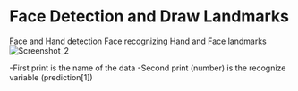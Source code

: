 # Face Detection and Draw Landmarks
Face and Hand detection 
Face recognizing
Hand and Face landmarks 
![Screenshot_2](https://user-images.githubusercontent.com/69674115/183652612-18ac97d8-eeb4-4883-a7e0-3c278a049996.png)

-First print is the name of the data
-Second print (number) is the recognize variable (prediction[1])
